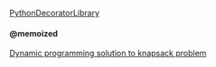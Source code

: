 [PythonDecoratorLibrary](https://wiki.python.org/moin/PythonDecoratorLibrary)

#### @memoized
[Dynamic programming solution to knapsack problem](http://codereview.stackexchange.com/questions/20569/dynamic-programming-solution-to-knapsack-problem)
